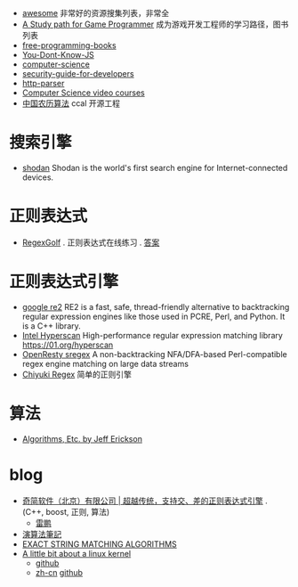 * [awesome](https://github.com/sindresorhus/awesome) 非常好的资源搜集列表，非常全
* [A Study path for Game Programmer](https://github.com/miloyip/game-programmer/) 成为游戏开发工程师的学习路径，图书列表
* [free-programming-books](https://github.com/vhf/free-programming-books)
* [You-Dont-Know-JS](https://github.com/getify/You-Dont-Know-JS)
* [computer-science](https://github.com/open-source-society/computer-science)
* [security-guide-for-developers](https://github.com/FallibleInc/security-guide-for-developers)
* [http-parser](https://github.com/nodejs/http-parser)
* [Computer Science video courses](https://github.com/Developer-Y/cs-video-courses)
* [中国农历算法](http://ccal.chinesebay.com/ccal/index.html) ccal 开源工程

# 搜索引擎

* [shodan](https://www.shodan.io/) Shodan is the world's first search engine for Internet-connected devices.

# 正则表达式

* [RegexGolf](https://alf.nu/RegexGolf) . 正则表达式在线练习 . [答案](http://felixc.at/regex.alf.nu)

# 正则表达式引擎

* [google re2](https://github.com/google/re2) RE2 is a fast, safe, thread-friendly alternative to backtracking regular expression engines like those used in PCRE, Perl, and Python. It is a C++ library.
* [Intel Hyperscan](https://github.com/01org/hyperscan) High-performance regular expression matching library https://01.org/hyperscan
* [OpenResty sregex](https://github.com/openresty/sregex) A non-backtracking NFA/DFA-based Perl-compatible regex engine matching on large data streams
* [Chiyuki Regex](http://hcc.trilines.net/regex/) 简单的正则引擎

# 算法

* [Algorithms, Etc. by Jeff Erickson](http://web.engr.illinois.edu/~jeffe/teaching/algorithms/)

# blog

* [奇简软件（北京）有限公司 | 超越传统，支持交、差的正则表达式引擎](http://nark.cc/) . (C++, boost, 正则, 算法)
  * [雷鹏](http://blog.csdn.net/whinah)
* [演算法筆記](http://www.csie.ntnu.edu.tw/~u91029/)
* [EXACT STRING MATCHING ALGORITHMS](http://www-igm.univ-mlv.fr/~lecroq/string/index.html)
* [A little bit about a linux kernel ](https://0xax.gitbooks.io/linux-insides/content/index.html)
  * [github](https://github.com/0xAX/linux-insides)
  * [zh-cn](https://xinqiu.gitbooks.io/linux-insides-cn/content/index.html) [github](https://github.com/MintCN/linux-insides-zh)
